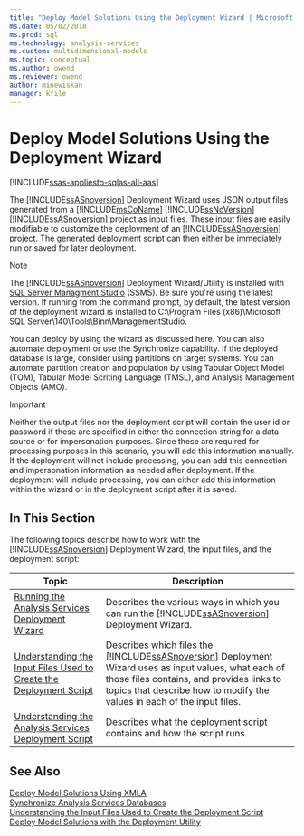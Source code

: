 ```yaml
---
title: "Deploy Model Solutions Using the Deployment Wizard | Microsoft Docs"
ms.date: 05/02/2018
ms.prod: sql
ms.technology: analysis-services
ms.custom: multidimensional-models
ms.topic: conceptual
ms.author: owend
ms.reviewer: owend
author: minewiskan
manager: kfile
---
```

# Deploy Model Solutions Using the Deployment Wizard
[!INCLUDE[ssas-appliesto-sqlas-all-aas](../../includes/ssas-appliesto-sqlas-all-aas.md)]

  The [!INCLUDE[ssASnoversion](../../includes/ssasnoversion-md.md)] Deployment Wizard uses JSON output files generated from a [!INCLUDE[msCoName](../../includes/msconame-md.md)] [!INCLUDE[ssNoVersion](../../includes/ssnoversion-md.md)] [!INCLUDE[ssASnoversion](../../includes/ssasnoversion-md.md)] project as input files. These input files are easily modifiable to customize the deployment of an [!INCLUDE[ssASnoversion](../../includes/ssasnoversion-md.md)] project. The generated deployment script can then either be immediately run or saved for later deployment.  

> [!NOTE]
> The [!INCLUDE[ssASnoversion](../../includes/ssasnoversion-md.md)] Deployment Wizard/Utility is installed with [SQL Server Managment Studio](../../ssms/download-sql-server-management-studio-ssms.md) (SSMS). Be sure you're using the latest version. If running from the command prompt, by default, the latest version of  the deployment wizard is installed to C:\Program Files (x86)\Microsoft SQL Server\140\Tools\Binn\ManagementStudio. 
  
 You can deploy by using the wizard as discussed here. You can also automate deployment or use the Synchronize capability. If the deployed database is large, consider using partitions on target systems. You can automate partition creation and population by using Tabular Object Model (TOM), Tabular Model Scriting Language (TMSL), and Analysis Management Objects (AMO).  
  
> [!IMPORTANT]  
>  Neither the output files nor the deployment script will contain the user id or password if these are specified in either the connection string for a data source or for impersonation purposes. Since these are required for processing purposes in this scenario, you will add this information manually. If the deployment will not include processing, you can add this connection and impersonation information as needed after deployment. If the deployment will include processing, you can either add this information within the wizard or in the deployment script after it is saved.  
  
## In This Section  
 The following topics describe how to work with the [!INCLUDE[ssASnoversion](../../includes/ssasnoversion-md.md)] Deployment Wizard, the input files, and the deployment script:  
  
|Topic|Description|  
|-----------|-----------------|  
|[Running the Analysis Services Deployment Wizard](../../analysis-services/multidimensional-models/running-the-analysis-services-deployment-wizard.md)|Describes the various ways in which you can run the [!INCLUDE[ssASnoversion](../../includes/ssasnoversion-md.md)] Deployment Wizard.|  
|[Understanding the Input Files Used to Create the Deployment Script](../../analysis-services/multidimensional-models/deployment-script-files-input-used-to-create-deployment-script.md)|Describes which files the [!INCLUDE[ssASnoversion](../../includes/ssasnoversion-md.md)] Deployment Wizard uses as input values, what each of those files contains, and provides links to topics that describe how to modify the values in each of the input files.|  
|[Understanding the Analysis Services Deployment Script](../../analysis-services/multidimensional-models/understanding-the-analysis-services-deployment-script.md)|Describes what the deployment script contains and how the script runs.|  
  
## See Also  
 [Deploy Model Solutions Using XMLA](../../analysis-services/multidimensional-models/deploy-model-solutions-using-xmla.md)   
 [Synchronize Analysis Services Databases](../../analysis-services/multidimensional-models/synchronize-analysis-services-databases.md)   
 [Understanding the Input Files Used to Create the Deployment Script](../../analysis-services/multidimensional-models/deployment-script-files-input-used-to-create-deployment-script.md)   
 [Deploy Model Solutions with the Deployment Utility](../../analysis-services/multidimensional-models/deploy-model-solutions-with-the-deployment-utility.md)  
  
  
